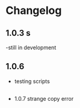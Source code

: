 # Changelog
## 1.0.3 s
-still in development
## 1.0.6 
- testing scripts
##
- 1.0.7 strange copy error

